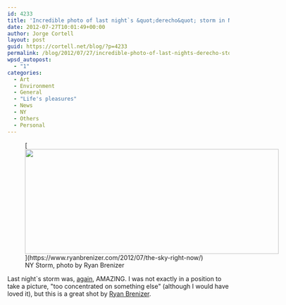 ```yaml
---
id: 4233
title: 'Incredible photo of last night`s &quot;derecho&quot; storm in New York'
date: 2012-07-27T10:01:49+00:00
author: Jorge Cortell
layout: post
guid: https://cortell.net/blog/?p=4233
permalink: /blog/2012/07/27/incredible-photo-of-last-nights-derecho-storm-in-new-york/
wpsd_autopost:
  - "1"
categories:
  - Art
  - Environment
  - General
  - "Life's pleasures"
  - News
  - NY
  - Others
  - Personal
---
```

<figure style="width: 576px" class="wp-caption aligncenter">[<img class=" " title="Derecho storm in NY" src="https://sphotos-a.xx.fbcdn.net/hphotos-ash3/s720x720/558099_10151060041103522_1228392718_n.jpg" alt="" width="576" height="238" />](https://www.ryanbrenizer.com/2012/07/the-sky-right-now/)<figcaption class="wp-caption-text">NY Storm, photo by Ryan Brenizer</figcaption></figure> 

Last night`s storm was, <a title="https://cortell.net/blog/2012/07/amazing-storm-in-ny/" href="https://cortell.net/blog/2012/07/amazing-storm-in-ny/" target="_blank">again</a>, AMAZING. I was not exactly in a position to take a picture, "too concentrated on something else" (although I would have loved it), but this is a great shot by <a title="https://www.ryanbrenizer.com/2012/07/the-sky-right-now/" href="https://www.ryanbrenizer.com/2012/07/the-sky-right-now/" target="_blank">Ryan Brenizer</a>.